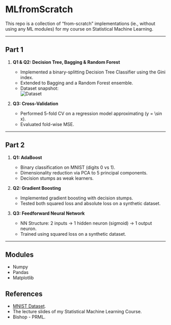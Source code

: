 # MLfromScratch
This repo is a collection of “from-scratch” implementations (ie., without using any ML modules) for my course on Statistical Machine Learning.

---

## Part 1

1. **Q1 & Q2: Decision Tree, Bagging & Random Forest**  
   - Implemented a binary-splitting Decision Tree Classifier using the Gini index.  
   - Extended to Bagging and a Random Forest ensemble.  
   - Dataset snapshot:  
     ![Dataset](https://github.com/user-attachments/assets/6b1d5a7e-0b1a-408c-b06e-8d08b3a1114e)

2. **Q3: Cross-Validation**  
   - Performed 5-fold CV on a regression model approximating \(y = \sin x\).  
   - Evaluated fold-wise MSE.

---

## Part 2

1. **Q1: AdaBoost**  
   - Binary classification on MNIST (digits 0 vs 1).  
   - Dimensionality reduction via PCA to 5 principal components.  
   - Decision stumps as weak learners.

2. **Q2: Gradient Boosting**  
   - Implemented gradient boosting with decision stumps.  
   - Tested both squared loss and absolute loss on a synthetic dataset.

3. **Q3: Feedforward Neural Network**  
   - NN Structure: 2 inputs → 1 hidden neuron (sigmoid) → 1 output neuron.  
   - Trained using squared loss on a synthetic dataset.

---

## Modules
- Numpy
- Pandas
- Matplotlib

## References
- [MNIST Dataset](https://www.kaggle.com/datasets/hojjatk/mnist-dataset).
- The lecture slides of my Statistical Machine Learning Course.
- Bishop - PRML.
